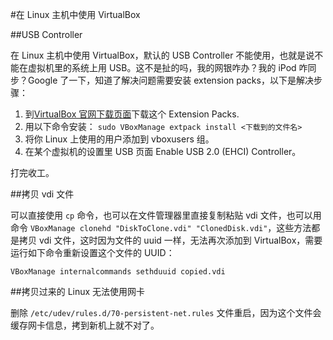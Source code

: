 #在 Linux 主机中使用 VirtualBox
<!-- date: 2011-03-19 00:00 -->

##USB Controller

在 Linux 主机中使用 VirtualBox，默认的 USB Controller 不能使用，也就是说不能在虚拟机里的系统上用 USB。这不是扯的吗，我的网银咋办？我的 iPod 咋同步？Google 了一下，知道了解决问题需要安装 extension packs，以下是解决步骤：

1. 到[VirtualBox 官网下载页面](http://www.virtualbox.org/wiki/Downloads)下载这个 Extension Packs.
2. 用以下命令安装： ` sudo VBoxManage extpack install <下载到的文件名> `
3. 将你 Linux 上使用的用户添加到 vboxusers 组。
4. 在某个虚拟机的设置里 USB 页面 Enable USB 2.0 (EHCI) Controller。

打完收工。

##拷贝 vdi 文件

可以直接使用 `cp` 命令，也可以在文件管理器里直接复制粘贴 vdi 文件，也可以用命令 `VBoxManage clonehd "DiskToClone.vdi" "ClonedDisk.vdi"`，这些方法都是拷贝 vdi 文件，这时因为文件的 uuid 一样，无法再次添加到 VirtualBox，需要运行如下命令重新设置这个文件的 UUID：

    VBoxManage internalcommands sethduuid copied.vdi

##拷贝过来的 Linux 无法使用网卡

删除 `/etc/udev/rules.d/70-persistent-net.rules` 文件重启，因为这个文件会缓存网卡信息，拷到新机上就不对了。

